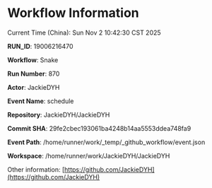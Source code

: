 # Workflow Information

Current Time (China): Sun Nov  2 10:42:30 CST 2025  

**RUN_ID**: 19006216470  

**Workflow**: Snake  

**Run Number**: 870  

**Actor**: JackieDYH  

**Event Name**: schedule  

**Repository**: JackieDYH/JackieDYH  

**Commit SHA**: 29fe2cbec193061ba4248b14aa5553ddea748fa9  

**Event Path**: /home/runner/work/_temp/_github_workflow/event.json  

**Workspace**: /home/runner/work/JackieDYH/JackieDYH  

Other information: [https://github.com/JackieDYH](https://github.com/JackieDYH)
